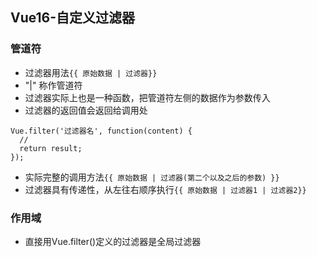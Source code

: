 ## Vue16-自定义过滤器
### 管道符
* 过滤器用法`{{ 原始数据 | 过滤器}}`
* "|" 称作管道符
* 过滤器实际上也是一种函数，把管道符左侧的数据作为参数传入
* 过滤器的返回值会返回给调用处
```
Vue.filter('过滤器名', function(content) {
  // 
  return result;
});
```
* 实际完整的调用方法`{{ 原始数据 | 过滤器(第二个以及之后的参数) }}`
* 过滤器具有传递性，从左往右顺序执行`{{ 原始数据 | 过滤器1 | 过滤器2}}`

### 作用域
* 直接用Vue.filter()定义的过滤器是全局过滤器